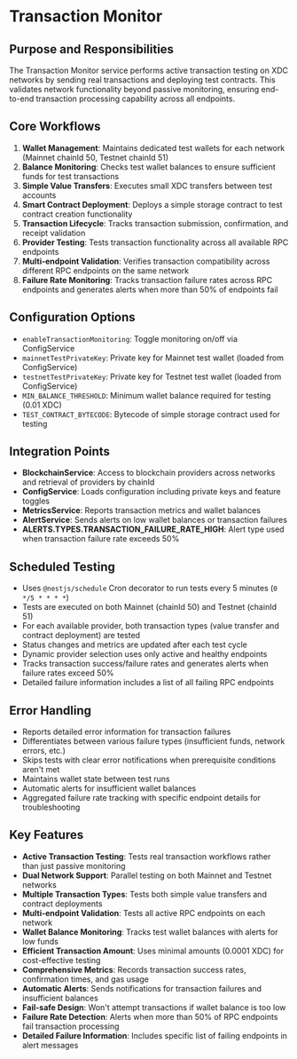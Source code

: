 # Transaction Monitor

## Purpose and Responsibilities

The Transaction Monitor service performs active transaction testing on XDC networks by sending real transactions and deploying test contracts. This validates network functionality beyond passive monitoring, ensuring end-to-end transaction processing capability across all endpoints.

## Core Workflows

1. **Wallet Management**: Maintains dedicated test wallets for each network (Mainnet chainId 50, Testnet chainId 51)
2. **Balance Monitoring**: Checks test wallet balances to ensure sufficient funds for test transactions
3. **Simple Value Transfers**: Executes small XDC transfers between test accounts
4. **Smart Contract Deployment**: Deploys a simple storage contract to test contract creation functionality
5. **Transaction Lifecycle**: Tracks transaction submission, confirmation, and receipt validation
6. **Provider Testing**: Tests transaction functionality across all available RPC endpoints
7. **Multi-endpoint Validation**: Verifies transaction compatibility across different RPC endpoints on the same network
8. **Failure Rate Monitoring**: Tracks transaction failure rates across RPC endpoints and generates alerts when more than 50% of endpoints fail

## Configuration Options

- `enableTransactionMonitoring`: Toggle monitoring on/off via ConfigService
- `mainnetTestPrivateKey`: Private key for Mainnet test wallet (loaded from ConfigService)
- `testnetTestPrivateKey`: Private key for Testnet test wallet (loaded from ConfigService)
- `MIN_BALANCE_THRESHOLD`: Minimum wallet balance required for testing (0.01 XDC)
- `TEST_CONTRACT_BYTECODE`: Bytecode of simple storage contract used for testing

## Integration Points

- **BlockchainService**: Access to blockchain providers across networks and retrieval of providers by chainId
- **ConfigService**: Loads configuration including private keys and feature toggles
- **MetricsService**: Reports transaction metrics and wallet balances
- **AlertService**: Sends alerts on low wallet balances or transaction failures
- **ALERTS.TYPES.TRANSACTION_FAILURE_RATE_HIGH**: Alert type used when transaction failure rate exceeds 50%

## Scheduled Testing

- Uses `@nestjs/schedule` Cron decorator to run tests every 5 minutes (`0 */5 * * * *`)
- Tests are executed on both Mainnet (chainId 50) and Testnet (chainId 51)
- For each available provider, both transaction types (value transfer and contract deployment) are tested
- Status changes and metrics are updated after each test cycle
- Dynamic provider selection uses only active and healthy endpoints
- Tracks transaction success/failure rates and generates alerts when failure rates exceed 50%
- Detailed failure information includes a list of all failing RPC endpoints

## Error Handling

- Reports detailed error information for transaction failures
- Differentiates between various failure types (insufficient funds, network errors, etc.)
- Skips tests with clear error notifications when prerequisite conditions aren't met
- Maintains wallet state between test runs
- Automatic alerts for insufficient wallet balances
- Aggregated failure rate tracking with specific endpoint details for troubleshooting

## Key Features

- **Active Transaction Testing**: Tests real transaction workflows rather than just passive monitoring
- **Dual Network Support**: Parallel testing on both Mainnet and Testnet networks
- **Multiple Transaction Types**: Tests both simple value transfers and contract deployments
- **Multi-endpoint Validation**: Tests all active RPC endpoints on each network
- **Wallet Balance Monitoring**: Tracks test wallet balances with alerts for low funds
- **Efficient Transaction Amount**: Uses minimal amounts (0.0001 XDC) for cost-effective testing
- **Comprehensive Metrics**: Records transaction success rates, confirmation times, and gas usage
- **Automatic Alerts**: Sends notifications for transaction failures and insufficient balances
- **Fail-safe Design**: Won't attempt transactions if wallet balance is too low
- **Failure Rate Detection**: Alerts when more than 50% of RPC endpoints fail transaction processing
- **Detailed Failure Information**: Includes specific list of failing endpoints in alert messages

